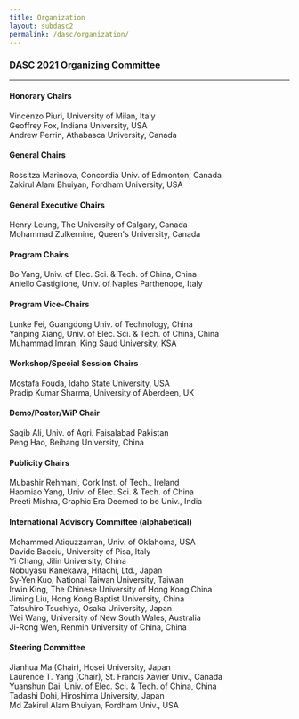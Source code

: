 ```yaml
---
title: Organization
layout: subdasc2
permalink: /dasc/organization/
---
```

<h3>DASC 2021 Organizing Committee</h3>

<hr/>







<h4> Honorary Chairs</h4>


Vincenzo Piuri, 	University of Milan, Italy
<br/>Geoffrey Fox, Indiana University, USA <br/>
Andrew Perrin, Athabasca University, Canada <br/>

<h4>General Chairs	</h4>

Rossitza Marinova,	Concordia Univ. of Edmonton, Canada
<br/>Zakirul Alam Bhuiyan,	Fordham University, USA

<h4>General Executive Chairs	</h4>
Henry Leung,	The University of Calgary, Canada
<br/>Mohammad Zulkernine,	Queen's University, Canada

<h4>Program Chairs 	</h4>
 Bo Yang,	Univ. of Elec. Sci. & Tech. of China, China
<br/>Aniello Castiglione,	Univ. of Naples Parthenope, Italy


<h4>Program Vice-Chairs	</h4>
Lunke Fei,	Guangdong Univ. of Technology, China<br/>
Yanping Xiang,	Univ. of Elec. Sci. & Tech. of China, China
<br/>Muhammad Imran, King Saud University, KSA

<h4>Workshop/Special Session Chairs</h4>
Mostafa Fouda, Idaho State University, USA
<br/>Pradip Kumar Sharma, University of Aberdeen, UK

<h4>Demo/Poster/WiP Chair</h4>
Saqib Ali, Univ. of Agri. Faisalabad Pakistan
<br/>Peng Hao, Beihang University, China 
	
<h4>Publicity Chairs	</h4>
Mubashir Rehmani, Cork Inst. of Tech., Ireland
<br/>Haomiao Yang, Univ. of Elec. Sci. & Tech. of China
<br/>Preeti Mishra, Graphic Era Deemed to be Univ., India 
	
<h4>
International Advisory Committee (alphabetical)</h4>
Mohammed Atiquzzaman, Univ. of Oklahoma, USA
<br/>Davide Bacciu, University of Pisa, Italy
<br/>Yi Chang, Jilin University, China
<br/>Nobuyasu Kanekawa, Hitachi, Ltd., Japan
<br/>Sy-Yen Kuo, National Taiwan University, Taiwan
<br/>Irwin King, The Chinese University of Hong Kong,China
<br/>Jiming Liu, Hong Kong Baptist University, China
<br/>Tatsuhiro Tsuchiya, Osaka University, Japan
<br/>Wei Wang, University of New South Wales, Australia
<br/>Ji-Rong Wen, Renmin University of China, China	



<h4>Steering Committee	</h4>
Jianhua Ma (Chair),	Hosei University, Japan<br/>
Laurence T. Yang (Chair),	St. Francis Xavier Univ., Canada<br/>
Yuanshun Dai,	Univ. of Elec. Sci. & Tech. of China, China<br/>
Tadashi Dohi,	Hiroshima University, Japan<br/>
Md Zakirul Alam Bhuiyan,	Fordham Univ., USA<br/>
